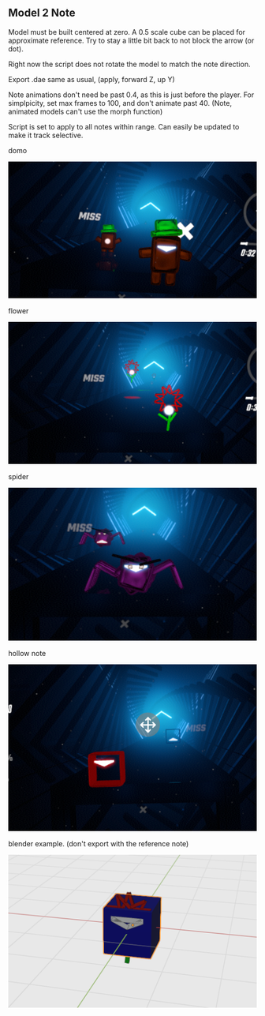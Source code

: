 ## Model 2 Note

Model must be built centered at zero. A 0.5 scale cube can be placed for approximate reference. Try to stay a little bit back to not block the arrow (or dot).

Right now the script does not rotate the model to match the note direction.

Export .dae same as usual, (apply, forward Z, up Y)

Note animations don't need be past 0.4, as this is just before the player. For simplpicity, set max frames to 100, and don't animate past 40. (Note, animated models can't use the morph function)

Script is set to apply to all notes within range. Can easily be updated to make it track selective.


domo

![](domo_note.png)

flower

![](flower_note.png)

spider

![](spider_note.png)

hollow note

![](hollow_note.png)

blender example. (don't export with the reference note)

![](blender_ref.png)

